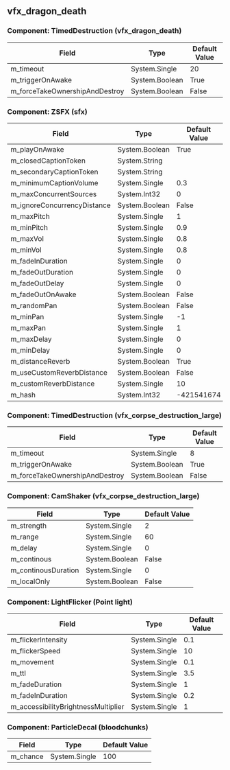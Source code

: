 ## vfx_dragon_death

### Component: TimedDestruction (vfx_dragon_death)

|Field|Type|Default Value|
|-----|----|-------------|
|m_timeout|System.Single|20|
|m_triggerOnAwake|System.Boolean|True|
|m_forceTakeOwnershipAndDestroy|System.Boolean|False|

### Component: ZSFX (sfx)

|Field|Type|Default Value|
|-----|----|-------------|
|m_playOnAwake|System.Boolean|True|
|m_closedCaptionToken|System.String||
|m_secondaryCaptionToken|System.String||
|m_minimumCaptionVolume|System.Single|0.3|
|m_maxConcurrentSources|System.Int32|0|
|m_ignoreConcurrencyDistance|System.Boolean|False|
|m_maxPitch|System.Single|1|
|m_minPitch|System.Single|0.9|
|m_maxVol|System.Single|0.8|
|m_minVol|System.Single|0.8|
|m_fadeInDuration|System.Single|0|
|m_fadeOutDuration|System.Single|0|
|m_fadeOutDelay|System.Single|0|
|m_fadeOutOnAwake|System.Boolean|False|
|m_randomPan|System.Boolean|False|
|m_minPan|System.Single|-1|
|m_maxPan|System.Single|1|
|m_maxDelay|System.Single|0|
|m_minDelay|System.Single|0|
|m_distanceReverb|System.Boolean|True|
|m_useCustomReverbDistance|System.Boolean|False|
|m_customReverbDistance|System.Single|10|
|m_hash|System.Int32|-421541674|

### Component: TimedDestruction (vfx_corpse_destruction_large)

|Field|Type|Default Value|
|-----|----|-------------|
|m_timeout|System.Single|8|
|m_triggerOnAwake|System.Boolean|True|
|m_forceTakeOwnershipAndDestroy|System.Boolean|False|

### Component: CamShaker (vfx_corpse_destruction_large)

|Field|Type|Default Value|
|-----|----|-------------|
|m_strength|System.Single|2|
|m_range|System.Single|60|
|m_delay|System.Single|0|
|m_continous|System.Boolean|False|
|m_continousDuration|System.Single|0|
|m_localOnly|System.Boolean|False|

### Component: LightFlicker (Point light)

|Field|Type|Default Value|
|-----|----|-------------|
|m_flickerIntensity|System.Single|0.1|
|m_flickerSpeed|System.Single|10|
|m_movement|System.Single|0.1|
|m_ttl|System.Single|3.5|
|m_fadeDuration|System.Single|1|
|m_fadeInDuration|System.Single|0.2|
|m_accessibilityBrightnessMultiplier|System.Single|1|

### Component: ParticleDecal (bloodchunks)

|Field|Type|Default Value|
|-----|----|-------------|
|m_chance|System.Single|100|

